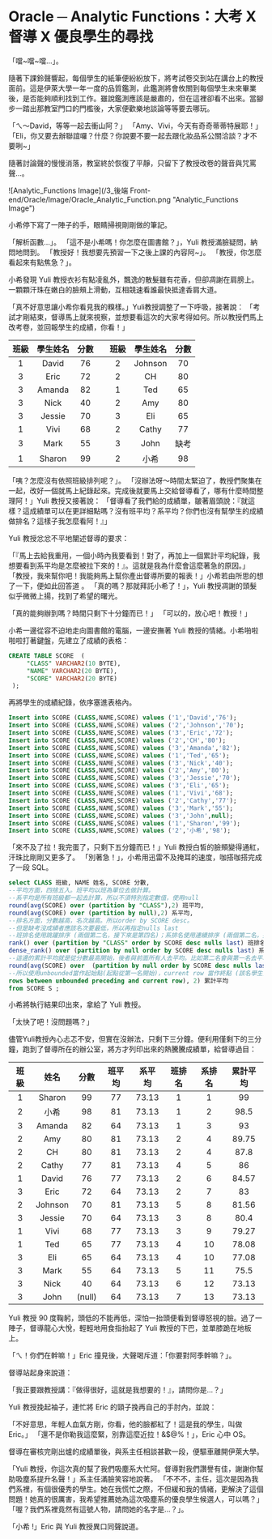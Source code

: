 # Oracle ─ Analytic Functions：大考 X 督導 X 優良學生的尋找

「噹~噹~噹...」。

隨著下課鈴聲響起，每個學生的紙筆便紛紛放下，將考試卷交到站在講台上的教授面前。這是伊萊大學一年一度的品質鑑測，此鑑測將會攸關到每個學生未來畢業後，是否能夠順利找到工作。雖說鑑測應該是嚴肅的，但在這裡卻看不出來。當腳步一踏出那教室門口的門檻後，大家便歡樂地談論等等要去哪玩。

「ㄟ～David，等等一起去衝山阿？」
「Amy、Vivi，今天有奇奇蒂蒂特展耶！」
「Eli，你又要去辦聯誼囉？什麼？你說要不要一起去跟化妝品系公關洽談？才不要咧~」

隨著討論聲的慢慢消落，教室終於恢復了平靜，只留下了教授改卷的聲音與咒罵聲...。

![Analytic_Functions Image](/3_後端 Front-end/Oracle/Image/Oracle_Analytic_Function.png "Analytic_Functions Image")

小希停下寫了一陣子的手，眼睛掃視剛剛做的筆記。

「解析函數...」。
「這不是小希嗎！你怎麼在圖書館？」，Yuli 教授滿臉疑問，納悶地問到。
「教授好！我想要先預習一下之後上課的內容阿~」。
「教授，你怎麼看起來有點焦急？」。

小希發現 Yuli 教授衣衫有點凌亂外，飄逸的散髮雖有花香，但卻凋謝在肩膀上。一顆顆汗珠在嫩白的臉頰上滑動，互相競速看誰最快抵達香肩大道。

「真不好意思讓小希你看見我的糗樣。」Yuli教授調整了一下呼吸，接著說：
「考試才剛結束，督導馬上就來視察，並想要看這次的大家考得如何。所以教授們馬上改考卷，並回報學生的成績，你看！」

班級 | 學生姓名 | 分數 || 班級 | 學生姓名 | 分數
:-: | :-: | :-: |:-:| :-: | :-: | :-: 
1|David|76||2|Johnson|70
3|Eric|72||2|CH|80
3|Amanda|82||1|Ted|65
3|Nick|40||2|Amy|80
3|Jessie|70||3|Eli|65
1|Vivi|68||2|Cathy|77
3|Mark|55||3|John|缺考
1|Sharon|99||2|小希|98

「咦？怎麼沒有依照班級排列呢？」。
「沒辦法呀～時間太緊迫了，教授們聚集在一起，改好一個就馬上紀錄起來。完成後就要馬上交給督導看了，哪有什麼時間整理阿！」Yuli 教授又接著說：
「督導看了我們給的成績單，皺著眉頭說：『就這樣？這成績單可以在更詳細點嗎？沒有班平均？系平均？你們也沒有幫學生的成績做排名？這樣子我怎麼看阿！』」

Yuli 教授忿忿不平地闡述督導的要求：

「『馬上去給我重用，一個小時內我要看到！對了，再加上一個累計平均紀錄，我想要看到系平均是怎麼被拉下來的！』。這就是我為什麼會這麼著急的原因。」
「教授，我來幫你吧！我能夠馬上幫你產出督導所要的報表！」小希若由所思的想了一下，便如此回答道 。
「真的嗎？那就拜託小希了！」，Yuli 教授凋謝的頭髮似乎微微上揚，找到了希望的曙光。

「真的能夠辦到嗎？時間只剩下十分鐘而已！」
「可以的，放心吧！教授！」

小希一邊從容不迫地走向圖書館的電腦，一邊安撫著 Yuli 教授的情緒。小希啪啦啪啦打著鍵盤，先建立了成績的表格：

```SQL
CREATE TABLE SCORE  (
     "CLASS" VARCHAR2(10 BYTE), 
     "NAME" VARCHAR2(20 BYTE), 
     "SCORE" VARCHAR2(20 BYTE)
 );
```

再將學生的成績紀錄，依序塞進表格內。

```SQL
Insert into SCORE (CLASS,NAME,SCORE) values ('1','David','76');
Insert into SCORE (CLASS,NAME,SCORE) values ('2','Johnson','70');
Insert into SCORE (CLASS,NAME,SCORE) values ('3','Eric','72');
Insert into SCORE (CLASS,NAME,SCORE) values ('2','CH','80');
Insert into SCORE (CLASS,NAME,SCORE) values ('3','Amanda','82');
Insert into SCORE (CLASS,NAME,SCORE) values ('1','Ted','65');
Insert into SCORE (CLASS,NAME,SCORE) values ('3','Nick','40');
Insert into SCORE (CLASS,NAME,SCORE) values ('2','Amy','80');
Insert into SCORE (CLASS,NAME,SCORE) values ('3','Jessie','70');
Insert into SCORE (CLASS,NAME,SCORE) values ('3','Eli','65');
Insert into SCORE (CLASS,NAME,SCORE) values ('1','Vivi','68');
Insert into SCORE (CLASS,NAME,SCORE) values ('2','Cathy','77');
Insert into SCORE (CLASS,NAME,SCORE) values ('3','Mark','55');
Insert into SCORE (CLASS,NAME,SCORE) values ('3','John',null);
Insert into SCORE (CLASS,NAME,SCORE) values ('1','Sharon','99');
Insert into SCORE (CLASS,NAME,SCORE) values ('2','小希','98');
```

「來不及了拉！我完蛋了，只剩下五分鐘而已！」Yuli 教授白皙的臉頰變得通紅，汗珠比剛剛又更多了。
「別著急！」，小希用迅雷不及掩耳的速度，咖搭咖搭完成了一段 SQL。

```SQL
select CLASS 班級, NAME 姓名, SCORE 分數,
--平均方面，四捨五入。班平均以班為單位去做計算。
--系平均是所有班級都一起去計算，所以不須特別指定數值，使用null
round(avg(SCORE) over (partition by "CLASS"),2) 班平均,
round(avg(SCORE) over (partition by null),2) 系平均,
--排名方面，分數越高，名次越高。所以order by SCORE desc。
--但是缺考沒成績者應該名次要最低，所以再指定nulls last
--班排名使用跳躍排序 (兩個第二名，接下來是第四名)；系排名使用連續排序 (兩個第二名，接下來仍是第三名)
rank() over (partition by "CLASS" order by SCORE desc nulls last) 班排名,
dense_rank() over (partition by null order by SCORE desc nulls last) 系排名,
--這邊的累計平均就是從分數最高開始，後者與前面所有人去平均。比如第二名會與第一名去平均分數，第三名會與一、二名去平均分數。
round(avg(SCORE) over  (partition by null order by SCORE desc nulls last
--所以使用unbounded當作起始點(起點從第一名開始)，current row 當作終點 (該名學生)
rows between unbounded preceding and current row), 2) 累計平均
from SCORE S ;
```

小希將執行結果印出來，拿給了 Yuli 教授。

「太快了吧！沒問題嗎？」

儘管Yuli教授內心忐忑不安，但實在沒辦法，只剩下三分鐘。便利用僅剩下的三分鐘，跑到了督導所在的辦公室，將方才列印出來的熱騰騰成績單，給督導過目：

班級 | 姓名 | 分數 | 班平均 | 系平均 | 班排名 | 系排名 | 累計平均
:-: | :-: | :-: | :-: | :-: | :-: | :-: | :-: 
1 | Sharon | 99 | 77 | 73.13 | 1 | 1 | 99 
2 | 小希 | 98 | 81 |73.13|1|2|98.5
3 | Amanda | 82 | 64 | 73.13 | 1 | 3 | 93
2 | Amy | 80 | 81 | 73.13 | 2 | 4 | 89.75
2 | CH | 80 | 81 | 73.13 | 2 | 4 |  87.8  
2 | Cathy | 77 | 81 | 73.13 | 4 | 5 | 86 
1 | David | 76 | 77 | 73.13 | 2 | 6 | 84.57
3 | Eric | 72 | 64 | 73.13 | 2 | 7 | 83
2 | Johnson | 70 | 81 | 73.13 | 5 | 8 | 81.56
3 | Jessie | 70 | 64 | 73.13 | 3 | 8 | 80.4 
1 | Vivi | 68 | 77 |  73.13 | 3 | 9 | 79.27 
1 | Ted | 65 | 77 | 73.13 | 4 | 10 | 78.08 
3 | Eli | 65 | 64 | 73.13 | 4 | 10 | 77.08 
3 | Mark | 55 | 64 | 73.13 | 5 | 11 | 75.5
3 | Nick | 40 | 64 | 73.13 | 6 | 12 | 73.13
3 | John | (null) | 64 | 73.13 | 7 | 13 | 73.13

Yuli 教授 90 度鞠躬，頭低的不能再低，深怕一抬頭便看到督導怒視的臉。過了一陣子，督導龍心大悅，輕輕地用食指抬起了 Yuli 教授的下巴，並單膝跪在地板上。

「ㄟ！你們在幹嘛！」Eric 撞見後，大聲喝斥道：「你要對阿季幹嘛？」。

督導站起身來說道：

「我正要跟教授講：『做得很好，這就是我想要的！』，請問你是...？」

Yuli 教授挽起袖子，連忙將 Eric 的頸子挽再自己的手肘內，並說：

「不好意思，年輕人血氣方剛，你看，他的臉都紅了！這是我的學生，叫做 Eric。」
「還不是你勒我這麼緊，別靠這麼近拉！&$@%！」，Eric 心中 OS。

督導在審核完剛出爐的成績單後，與系主任相談甚歡一段，便驅車離開伊萊大學。

「Yuli 教授，你這次真的幫了我們吸塵系大忙阿。督導對我們讚譽有佳，謝謝你幫助吸塵系提升名聲！」系主任滿臉笑容地說著。
「不不不，主任，這次是因為我們系裡，有個很優秀的學生。她在我慌忙之際，不但緩和我的情緒，更解決了這個問題！她真的很厲害，我希望推薦她為這次吸塵系的優良學生候選人，可以嗎？」
「喔？我們系裡竟然有這號人物，請問她的名字是...？」。

「小希 !」Eric 與 Yuli 教授異口同聲說道。



